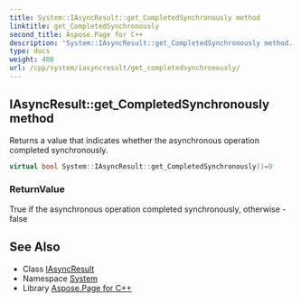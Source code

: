 ```yaml
---
title: System::IAsyncResult::get_CompletedSynchronously method
linktitle: get_CompletedSynchronously
second_title: Aspose.Page for C++
description: 'System::IAsyncResult::get_CompletedSynchronously method. Returns a value that indicates whether the asynchronous operation completed synchronously in C++.'
type: docs
weight: 400
url: /cpp/system/iasyncresult/get_completedsynchronously/
---
```

## IAsyncResult::get_CompletedSynchronously method


Returns a value that indicates whether the asynchronous operation completed synchronously.

```cpp
virtual bool System::IAsyncResult::get_CompletedSynchronously()=0
```


### ReturnValue

True if the asynchronous operation completed synchronously, otherwise - false

## See Also

* Class [IAsyncResult](../)
* Namespace [System](../../)
* Library [Aspose.Page for C++](../../../)
